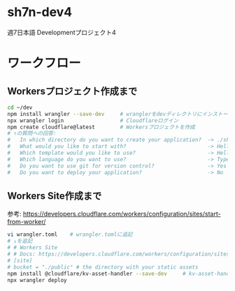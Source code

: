 # sh7n-dev4

週7日本語 Developmentプロジェクト4

# ワークフロー
## Workersプロジェクト作成まで

```zsh
cd ~/dev
npm install wrangler --save-dev     # wranglerをdevディレクトリにインストール
npx wrangler login                  # Cloudflareログイン
npm create cloudflare@latest        # Workersプロジェクトを作成
# ↑の質問への回答:
#   In which directory do you want to create your application?  -> ./sh7n-dev4
#   What would you like to start with?                          -> Hello World example
#   Which template would you like to use?                       -> Hello World Worker
#   Which language do you want to use?                          -> TypeScript
#   Do you want to use git for version control?                 -> Yes
#   Do you want to deploy your application?                     -> No
```

## Workers Site作成まで

参考: https://developers.cloudflare.com/workers/configuration/sites/start-from-worker/

```zsh
vi wrangler.toml    # wrangler.tomlに追記
# ↓を追記
# # Workers Site
# # Docs: https://developers.cloudflare.com/workers/configuration/sites/start-from-worker/
# [site]
# bucket = "./public" # the directory with your static assets
npm install @cloudflare/kv-asset-handler --save-dev     # kv-asset-handlerをdevディレクトリにインストール
npx wrangler deploy
```